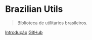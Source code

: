 # Brazilian Utils

> Biblioteca de utílitarios brasileiros.

[Introdução](getting-started)
[GitHub](https://github.com/brazilian-utils/brazilian-utils)
